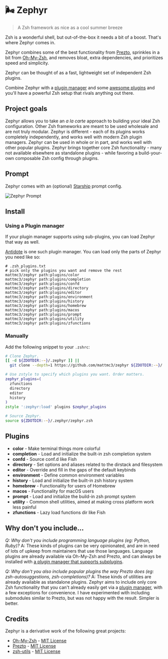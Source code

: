 # :wind_face: Zephyr

> A Zsh framework as nice as a cool summer breeze

Zsh is a wonderful shell, but out-of-the-box it needs a bit of a boost. That's where Zephyr comes in.

Zephyr combines some of the best functionality from [Prezto][prezto], sprinkles in a bit from [Oh-My-Zsh][ohmyzsh], and removes bloat, extra dependencies, and prioritizes speed and simplicity.

Zephyr can be thought of as a fast, lightweight set of independent Zsh plugins.

Combine Zephyr with a [plugin manager][antidote] and some [awesome plugins](https://github.com/unixorn/awesome-zsh-plugins) and you'll have a powerful Zsh setup that rivals anything out there.

## Project goals

Zephyr allows you to take an _a la carte_ approach to building your ideal Zsh configuration. Other Zsh frameworks are meant to be used wholesale and are not truly modular. Zephyr is different - each of its plugins works completely independently, and works well with modern Zsh plugin managers. Zephyr can be used in whole or in part, and works well with other popular plugins. Zephyr brings together core Zsh functionality - many not available elsewhere as standalone plugins - while favoring a build-your-own composable Zsh config through plugins.

## Prompt

Zephyr comes with an (optional) [Starship][starship] prompt config.

![Zephyr Prompt][terminal-img]

## Install

### Using a Plugin manager

If your plugin manager supports using sub-plugins, you can load Zephyr that way as well.

[Antidote][antidote] is one such plugin manager. You can load only the parts of Zephyr you need like so:

```shell
# .zsh_plugins.txt
# pick only the plugins you want and remove the rest
mattmc3/zephyr path:plugins/color
mattmc3/zephyr path:plugins/completion
mattmc3/zephyr path:plugins/confd
mattmc3/zephyr path:plugins/directory
mattmc3/zephyr path:plugins/editor
mattmc3/zephyr path:plugins/environment
mattmc3/zephyr path:plugins/history
mattmc3/zephyr path:plugins/homebrew
mattmc3/zephyr path:plugins/macos
mattmc3/zephyr path:plugins/prompt
mattmc3/zephyr path:plugins/utility
mattmc3/zephyr path:plugins/zfunctions
```

### Manually

Add the following snippet to your `.zshrc`:

```zsh
# Clone Zephyr.
[[ -d ${ZDOTDIR:-~}/.zephyr ]] ||
  git clone --depth=1 https://github.com/mattmc3/zephyr ${ZDOTDIR:-~}/.zephyr

# Use zstyle to specify which plugins you want. Order matters.
zephyr_plugins=(
  zfunctions
  directory
  editor
  history
)
zstyle ':zephyr:load' plugins $zephyr_plugins

# Source Zephyr.
source ${ZDOTDIR:-~}/.zephyr/zephyr.zsh
```

## Plugins

- **color** - Make terminal things more colorful
- **completion** - Load and initialize the built-in zsh completion system
- **confd** - Source conf.d like Fish
- **directory** - Set options and aliases related to the dirstack and filesystem
- **editor** - Override and fill in the gaps of the default keybinds
- **environment** - Define common environment variables
- **history** - Load and initialize the built-in zsh history system
- **homebrew** - Functionality for users of Homebrew
- **macos** - Functionality for macOS users
- **prompt** - Load and initialize the build-in zsh prompt system
- **utility** - Common shell utilities, aimed at making cross platform work less painful
- **zfunctions** - Lazy load functions dir like Fish

## Why don't you include...

_Q: Why don't you include programming language plugins (eg: Python, Ruby)?_
A: These kinds of plugins can be very opinionated, and are in need of lots of upkeep from maintainers that use those languages. Language plugins are already available via Oh-My-Zsh and Prezto, and can always be installed with [a plugin manager that supports subplugins][antidote].

_Q: Why don't you also include popular plugins the way Prezto does (eg: zsh-autosuggestions, zsh-completions)?_
A: These kinds of utilities are already available as standalone plugins. Zephyr aims to include only core Zsh functionality that you can't already easily get via a [plugin manager][antidote], with a few exceptions for convenience. I have experimented with including submodules similar to Prezto, but was not happy with the result. Simpler is better.

## Credits

Zephyr is a derivative work of the following great projects:

- [Oh-My-Zsh][ohmyzsh] - [MIT License][ohmyzsh-license]
- [Prezto][prezto] - [MIT License][prezto-license]
- [zsh-utils][zsh-utils] - [MIT License][zsh-utils-license]


[antidote]:           https://getantidote.github.io
[ohmyzsh]:            https://github.com/ohmyzsh/ohmyzsh
[ohmyzsh-license]:    https://github.com/ohmyzsh/ohmyzsh/blob/master/LICENSE.txt
[prezto]:             https://github.com/sorin-ionescu/prezto
[prezto-license]:     https://github.com/sorin-ionescu/prezto/blob/master/LICENSE
[zsh-utils]:          https://github.com/belak/zsh-utils
[zsh-utils-license]:  https://github.com/belak/zsh-utils/blob/main/LICENSE
[terminal-img]:       https://raw.githubusercontent.com/mattmc3/zephyr/resources/img/terminal.png
[starship]:           https://starship.rs
